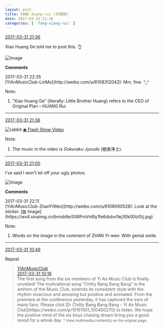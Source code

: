 ```yaml
---
layout: post
title: FANG Xiang-rui (方翔锐)
date: 2017-03-31 21:36
categories: [ 'fang-xiang-rui' ]
---
```


<div class="weibo-info">
  <a href="http://weibo.com/6117583008/ECntI05FH">2017-03-31 21:36</a>
</div>

Xiao Huang Ge told me to post this. :ok_hand:

<!-- more -->

![Image](https://wx2.sinaimg.cn/mw690/006G0KNGgy1fe6cn8v74aj30zk0qotcs.jpg)

**Comments**

<div class="weibo-post">2017-03-31 22:35</div>
[YiAnMusicClub-LinMo](http://weibo.com/u/6108312042): Mm, fine. ^_^

Note:
1. “Xiao Huang Ge” (literally: Little Brother Huang) refers to the CEO of Original Plan – HUANG Rui.

---

<div class="weibo-info">
  <a href="http://weibo.com/6117583008/ECntI05FH">2017-03-31 21:36</a>
</div>

![rabbit](http://img.t.sinajs.cn/t4/appstyle/expression/ext/normal/81/rabbit_org.gif) [◉ Flash Show Video](http://www.miaopai.com/show/KOoku6LJ9tZH8gTTJUxsraA9EFHdeqor.htm)

Note:
1. The music in the video is *Gokuraku Jyoudo* (極楽浄土).

---

<div class="weibo-info">
  <a href="http://weibo.com/6117583008/ECntI05FH">2017-03-31 21:00</a>
</div>

I've said I won't let off your ugly photos.

![Image](https://wx2.sinaimg.cn/mw690/006G0KNGgy1fe6bmjng72j30qo0zk76i.jpg)

**Comments**

<div class="weibo-post">2017-03-31 22:11</div>
[YiAnMusicClub-ZhanYiWen](http://weibo.com/u/6108090526): Look at the sticker. [▨ Image](https://wx4.sinaimg.cn/bmiddle/006FmVn8ly1fe6dobvl1ej30k00iz0tj.jpg)

Note:
1. Words on the image in the comment of ZHAN Yi-wen: With genial smile.

---

<div class="weibo-info">
  <a href="http://weibo.com/6117583008/ECjtvjPV9">2017-03-31 10:49</a>
</div>

Repost

<!-- more -->

> <div class="weibo-post-name">
>   <a href="http://weibo.com/u/6094546964">YiAnMusicClub</a>
> </div>
> <div class="weibo-info">
>   <a href="http://weibo.com/6094546964/ECjh219pP">2017-03-31 10:18</a>
> </div>
> The first song from the six members of Yi An Music Club is finally unveiled! The motivational song “Chitty Bang Bang Bang” is the anthem of the Music Club, extends its consistent style with the rhythm vivacious and amusing but positive and animated. From the premiere at the conference yesterday, it has captured the ears of many fans. Please click [▷ Chitty Bang Bang Bang - Yi An Music Club](https://weibo.com/p/10151501_100400270) to listen. We hope the positive mind of the six boys chasing dream bring you a good mood for a whole day.  
> <small>* View multimedia content(s) on the original page.</small>
